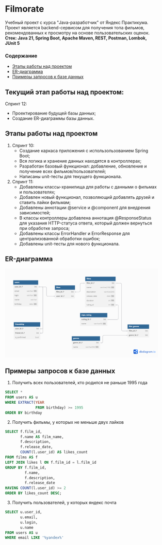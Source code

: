 # Filmorate
Учебный проект с курса "Java-разработчик" от Яндекс Практикума.
Проект является backend-сервисом для получения топа фильмов, рекомендованных к просмотру на основе пользовательских оценок. </br>
**Стек: Java 21, Spring Boot, Apache Maven, REST, Postman, Lombok, JUnit 5**

### Содержание
- [Этапы работы над проектом](#этапы-работы-над-проектом)
- [ER-диаграмма](#er-диаграмма)
- [Примеры запросов к базе данных](#примеры-запросов-к-базе-данных)

## Текущий этап работы над проектом:
Спринт 12:
   - Проектирование будущей базы данных;
   - Создание ER-диаграммы базы данных.

## Этапы работы над проектом
1. Спринт 10:
   - Создание каркаса приложения с использользованием Spring Boot;
   - Вся логика и хранение данных находятся в контроллерах;
   - Разработан базовый функционал: добавление, обновление и получение всех фильмов/пользователей;
   - Написаны unit-тесты для текущего функционала.
2. Спринт 11:
   - Добавлены классы-хранилища для работы с данными о фильмах и пользователях;
   - Добавлен новый функционал, позволяющий добавлять друзей и ставить лайки фильмам;
   - Добавлены аннотации @service и @component для внедрения зависимостей;
   - В классы контроллеры добавлена аннотация @ResponseStatus для указания HTTP-статуса ответа, который должен вернуться при обработке запроса;
   - Добавлены классы ErrorHandler и ErrorResponse для централизованной обработки ошибок;
   - Добавлены unit-тесты для нового функционала.

## ER-диаграмма
![Схема](filmorate_diagram.png)

## Примеры запросов к базе данных

1. Получить всех пользователей, кто родился не раньше 1995 года
```sql
SELECT *
FROM users AS u
WHERE EXTRACT(YEAR
              FROM birthday) >= 1995
ORDER BY birthday
```
2. Получить фильмы, у которых не меньше двух лайков
```sql
SELECT f.film_id,
       f.name AS film_name,
       f.description,
       f.release_date,
       COUNT(l.user_id) AS likes_count
FROM films AS f
LEFT JOIN likes l ON f.film_id = l.film_id
GROUP BY f.film_id,
         f.name,
         f.description,
         f.release_date
HAVING COUNT(l.user_id) >= 2
ORDER BY likes_count DESC;
```
  
3. Получить пользователей, у которых яндекс почта
```sql
SELECT u.user_id,
       u.email,
       u.login,
       u.name
FROM users AS u
WHERE email LIKE '%yandex%'
```
